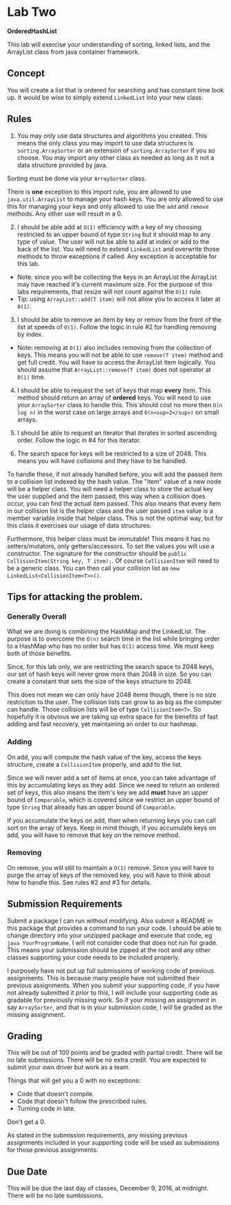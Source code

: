 # Lab Two
**OrderedHashList**

This lab will exercise your understanding of sorting, linked lists, and the ArrayList class from java container framework.

## Concept
You will create a list that is ordered for searching and has constant time look up. It would be wise to simply extend `LinkedList` into your new class.

## Rules

1. You may only use data structures and algorithms you created. This means the only class you may import to use data structures is `sorting.ArraySorter` or an extension of `sorting.ArraySorter` if you so choose. You may import any other class as needed as long as it not a data structure provided by java.

Sorting must be done via your `ArraySorter` class.

There is **one** exception to this import rule, you are allowed to use `java.util.ArrayList` to manage your hash keys. You are only allowed to use this for managing your keys and only allowed to use the `add` and `remove` methods. Any other use will result in a 0.


2. I should be able add at `O(1)` efficiency with a key of my choosing restricted to an upper bound of type `String` but it should map to any type of value. The user will not be able to add at index or add to the back of the list. You will need to extend `LinkedList` and overwrite those methods to throw exceptions if called. Any exception is acceptable for this lab.

  * Note: since you will be collecting the keys in an ArrayList the ArrayList may have reached it's current maximum size. For the purpose of this labs requirements, that resize will not count against the `O(1)` rule.
  * Tip: using `ArrayList::add(T item)` will not allow you to access it later at `O(1)`.

3. I should be able to remove an item by key or remov from the front of the list at speeds of `O(1)`. Follow the logic in rule #2 for handling removing by index.
  * Note: removing at `O(1)` also includes removing from the collection of keys. This means you will not be able to use `remove(T item)` method and get full credit. You will have to access the ArrayList item logically. You should assume that `ArrayList::remove(T item)` does not operator at `O(1)` time.

4. I should be able to request the set of keys that map **every** item. This method should return an array of **ordered** keys. You will need to use your `ArraySorter` class to handle this. This should cost no more then `O(n log n)` in the worst case on large arrays and `O(n<sup>2</sup>)` on small arrays.

5. I should be able to request an iterator that iterates in sorted ascending order. Follow the logic in #4 for this iterator.

6. The search space for keys will be restricted to a size of 2048. This means you will have collisions and they have to be handled.

To handle these, if not already handled before, you will add the passed item to a collision list indexed by the hash value. The "item" value of a new node will be a helper class. You will need a helper class to store the actual key the user supplied and the item passed, this way when a collision does occur, you can find the actual item passed. This also means that every item in our collision list is the helper class and the user passed `item` value is a member variable inside that helper class. This is not the optimal way, but for this class it exercises our usage of data structures.

Furthermore, this helper class must be immutable! This means it has no setters/mutators, only getters/accessors. To set the values you will use a constructor. The signature for the constructor should be `public CollisionItem(String key, T item);`. Of course `CollisionItem` will need to be a generic class. You can then call your collision list as `new LinkedList<CollisionItem<T>>()`.


## Tips for attacking the problem.
### Generally Overall
What we are doing is combining the HashMap and the LinkedList. The purpose is to overcome the `O(n)` search time in the list while bringing order to a HashMap who has no order but has `O(1)` access time. We must keep both of those benefits.

Since, for this lab only, we are restricting the search space to 2048 keys, our set of hash keys will never grow more than 2048 in size. So you can create a constant that sets the size of the keys structure to 2048.

This does not mean we can only have 2048 items though, there is no size restriction to the user. The collision lists can grow to as big as the computer can handle.  Those collision lists will be of type `CollisionItem<T>`. So hopefully it is obvious we are taking up extra space for the benefits of fast adding and fast recovery, yet maintaining an order to our hashmap.

### Adding
On add, you will compute the hash value of the key, access the keys structure, create a `CollisionItem` properly, and add to the list.

Since we will never add a set of items at once, you can take advantage of this by accumulating keys as they add. Since we need to return an ordered set of keys, this also means the item's key we add **must** have an upper bound of `Comparable`, which is covered since we restrict an upper bound of type `String` that already has an upper bound of `Comparable`.

If you accumulate the keys on add, then when returning keys you can call sort on the array of keys. Keep in mind though, if you accumulate keys on add, you will have to remove that key on the remove method.

### Removing
On remove, you will still to maintain a `O(1)` remove. Since you will have to purge the array of keys of the removed key, you will have to think about how to handle this. See rules #2 and #3 for details.

## Submission Requirements
Submit a package I can run without modifying. Also submit a README in this package that provides a command to run your code. I should be able to change directory into your unzipped package and execute that code, eg `java YourProgramName`. I will not consider code that does not run for grade. This means your submission should be zipped at the root and any other classes supporting your code needs to be included properly.

I purposely have not put up full submissions of working code of previous assignments. This is because many people have not submitted their previous assignments. When you submit your supporting code, if you have not already submitted it prior to this, I will include your supporting code as gradable for previously missing work. So if your missing an assignment in say `ArraySorter`, and that is in your submission code, I will be graded as the missing assignment.

## Grading
This will be out of 100 points and be graded with partial credit. There will be no late submissions. There will be no extra credit. You are expected to submit your own driver but work as a team.

Things that will get you a 0 with no exceptions:
  * Code that doesn't compile.
  * Code that doesn't follow the prescribed rules.
  * Turning code in late.

Don't get a 0.

As stated in the submission requirements, any missing previous assignments included in your supporting code will be used as submissions for those previous assignments.

## Due Date
This will be due the last day of classes, December 9, 2016, at midnight. There will be no late sumbissions.
